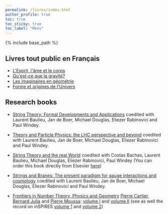 ```yaml
---
permalink: /livres/index.html
author_profile: true
toc: true
toc_sticky: true
toc_label: "Menu"
---
```


{% include base_path %}



## Livres tout public en Français
 
* <A href="espritamecorps.html">L'Esprit, l'âme et le corps</A>
* <A href="questcequelagravite.html">Qu'est-ce que la gravité?</A> 
* <A href="imaginaires.html">Les imaginaires en géométrie</A> 
* <A href="formeunivers.html">Forme et origines de l'Univers</A>


## Research books


* [String Theory: Formal Developments and Applications](http://www.sciencedirect.com/science/article/pii/S0920563211005214)
coedited with Laurent Baulieu, Jan de Boer, Michael Douglas, Eliezer Rabinovici and Paul Windey.

* [Theory and Particle Physics: the LHC perspective and beyond](http://www.sciencedirect.com/science/article/pii/S0920563209006033)
coedited with Laurent Baulieu, Jan de Boer, Michael Douglas, Eliezer Rabinovici and Paul Windey.

* [String Theory and the real World](http://www.lpthe.jussieu.fr/houches07/lectures.shtml)
coedited with Costas Bachas, Laurent Baulieu, Michael Douglas, Eliezer Rabinovici, Paul Windey (You can order this book directly from Elsevier [here](http://www.elsevier.com/wps/find/bookdescription.cws_home/716290/description#description))

* [Strings and Branes: The present paradigm for gauge interactions and cosmology](https://inspirehep.net/search?p=773__w:C06-05-22%20or%20773__w:C06/05/22%20and%20980__a:ConferencePaper)
coedited with Laurent Baulieu, Jan de Boer, Michael Douglas, Eliezer Rabinovici and Paul Windey.

* [Frontiers in Number Theory, Physics and Geometry](http://www.ihes.fr/~vanhove/Houches2003/index.html)
[Pierre Cartier](http://www.ihes.fr/~cartier/), [Bernard Julia](http://www.lpt.ens.fr/~julia/) and [Pierre Moussa](https://scholar.google.com/scholar?hl=fr&as_sdt=0%2C5&q=pierre+moussa&btnG=): [volume I](http://www.springer.com/east/home?SGWID=5-102-22-52084349-0&changeHeader=true&SHORTCUT=www.springer.com/3-540-23189-7) and [volume II](http://www.springer.com/east/home?SGWID=5-102-22-112578503-0&changeHeader=true&SHORTCUT=www.springer.com/3-540-30307-3) (see as well the record on inSPIRES [volume 1](http://inspirehep.net/record/713902) and [volume 2](http://inspirehep.net/record/775811))
